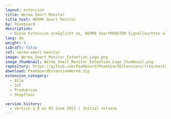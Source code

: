```yaml
---
layout: extension
title: Werma Smart Monitor
title_text: WERMA Smart Monitor
by: Peakboard
description: 
  - Diese Extension ermöglicht es, WERMA SmartMONITOR Signalleuchten als Datenquelle in Peakboard anzubinden. Dadurch kannst du den aktuellen Status einer Signalleuchte auslesen und verändern. Zusätzlich kann eine mit Zeitstempeln versehene Historie der Status ausgelesen werden.
lang: de
weight: 5
isDraft: false
ref: werma-smart-monitor
image: Werma_Smart_Monitor_Extention_Logo.png
image_thumbnail: Werma_Smart_Monitor_Extention_Logo_thumbnail.png
repository: https://github.com/Peakboard/PeakboardExtensions/tree/master/WERMASmartMonitor
download: PeakboardExtensionWerma.zip
extension_category:
  - Alle
  - IoT
  - Produktion
  - Shopfloor

version_history:
  - Version 1.0 on 05 June 2021 | Initial release
---
```

